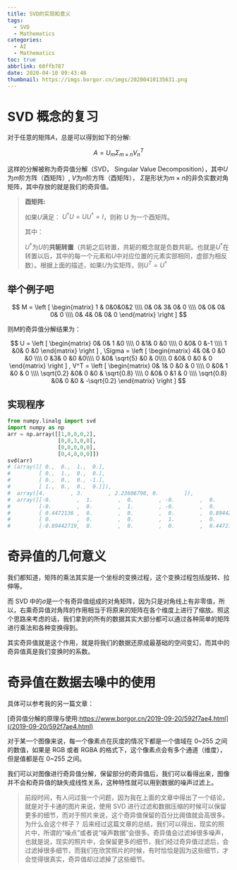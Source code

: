 ```yaml
---
title: SVD的实现和意义
tags:
  - SVD
  - Mathematics
categories:
  - AI
  - Mathematics
toc: true
abbrlink: 60ffb787
date: 2020-04-10 09:43:48
thumbnail: https://imgs.borgor.cn/imgs/20200410135631.png
---
```


# SVD 概念的复习

对于任意的矩阵$A$，总是可以得到如下的分解:

$$
A = U_m \Sigma_{m \times n} V_n^T \tag{1}
$$

这样的分解被称为奇异值分解（SVD， Singular Value Decomposition），其中$U$为$m$阶方阵（酉矩阵）, $V$为$n$阶方阵（酉矩阵）， $\Sigma$是形状为$m \times n$的非负实数对角矩阵，其中存放的就是我们的奇异值。

<!-- more -->

> **酉矩阵:**
>
> 如果$U$满足： $U^\dagger U = UU^\dagger = I$，则称 U 为一个酉矩阵。
>
> 其中：
>
> $U^\dagger$为$U$的**共轭转置**（共轭之后转置，共轭的概念就是负数共轭。也就是$U^\dagger$在转置以后，其中的每一个元素和$U$中对应位置的元素实部相同，虚部为相反数）。根据上面的描述，如果$U$为实矩阵，则$U^T = U^\dagger$

## 举个例子吧

$$
M = \left [
  \begin{matrix}
1 & 0&0&0&2 \\\\
0& 0& 3& 0& 0 \\\\
0& 0& 0& 0& 0 \\\\
0& 4& 0& 0& 0
  \end{matrix}
  \right ]
$$

则$M$的奇异值分解结果为：

$$
U = \left [
  \begin{matrix}
  0& 0& 1 &0 \\\\
  0 &1& 0 &0 \\\\
  0 &0& 0 &-1 \\\\
  1 &0& 0 &0
  \end{matrix}
   \right ] ,
\Sigma = \left [
  \begin{matrix}
  4& 0& 0 &0 &0 \\\\
  0 &3& 0 &0 &0\\\\
  0 &0& \sqrt{5} &0 & 0\\\\
  0 &0& 0 &0 & 0
  \end{matrix}
   \right ] ,
V^T = \left [
  \begin{matrix}
  0& 1& 0 &0 & 0 \\\\
  0 &0& 1 &0 & 0 \\\\
  \sqrt{0.2} &0& 0 &0 & \sqrt{0.8} \\\\
  0 &0& 0 &1 & 0 \\\\
  \sqrt{0.8} &0& 0 &0 & -\sqrt{0.2}
  \end{matrix}
   \right ]
$$

## 实现程序

```python
from numpy.linalg import svd
import numpy as np
arr = np.array([[1,0,0,0,2],
                [0,0,3,0,0],
                [0,0,0,0,0],
                [0,4,0,0,0]])
svd(arr)
# (array([[ 0.,  0.,  1.,  0.],
#         [ 0.,  1.,  0.,  0.],
#         [ 0.,  0.,  0., -1.],
#         [ 1.,  0.,  0.,  0.]]),
#  array([4.        , 3.        , 2.23606798, 0.        ]),
#  array([[-0.        ,  1.        ,  0.        , -0.        ,  0.        ],
#         [-0.        ,  0.        ,  1.        , -0.        ,  0.        ],
#         [ 0.4472136 ,  0.        ,  0.        ,  0.        ,  0.89442719],
#         [ 0.        ,  0.        ,  0.        ,  1.        ,  0.        ],
#         [-0.89442719,  0.        ,  0.        ,  0.        ,  0.4472136 ]]))
```

# 奇异值的几何意义

我们都知道，矩阵的乘法其实是一个坐标的变换过程，这个变换过程包括旋转、拉伸等。

而 SVD 中的$\sigma$是一个有奇异值组成的对角矩阵，因为只是对角线上有非零值，所以，右乘奇异值对角阵的作用相当于将原来的矩阵在各个维度上进行了缩放。照这个思路来考虑的话，我们拿到的所有的数据其实大部分都可以通过各种简单的矩阵进行乘法和各种变换得到。

其实奇异值就是这个作用，就是将我们的数据还原成最基础的空间变幻，而其中的奇异值真是我们变换时的系数。

# 奇异值在数据去噪中的使用

具体可以参考我的另一篇文章：

[奇异值分解的原理与使用:https://www.borgor.cn/2019-09-20/592f7ae4.html](/2019-09-20/592f7ae4.html)

对于某一个图像来说，每一个像素点在灰度的情况下都是一个值域在 0\~255 之间的数值，如果是 RGB 或者 RGBA 的格式下，这个像素点会有多个通道（维度），但是值都是在 0\~255 之间。

我们可以对图像进行奇异值分解，保留部分的奇异值后，我们可以看得出来，图像并不会和奇异值的缺失成线性关系，这种特性就可以用到数据的噪声过滤上。

> 前段时间，有人问过我一个问题，因为我在上面的文章中得出了一个结论，就是对于卡通的图片来说，使用 SVD 进行过滤和数据压缩的时候可以保留更多的细节，而对于照片来说，这个奇异值保留的百分比阈值就会高很多。为什么会这个样子？
> 后来经过这篇文章的总结，我们可以得出，现实的照片中，所谓的“噪点”或者说“噪声数据”会很多。奇异值会过滤掉很多噪声，也就是说，现实的照片中，会保留更多的细节，我们经过奇异值过滤后，会过滤掉很多细节，而我们在欣赏照片的时候，有时恰恰是因为这些细节，才会觉得很真实，奇异值却过滤掉了这些细节。

